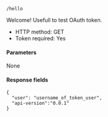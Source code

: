 `/hello`

Welcome! Usefull to test OAuth token.

* HTTP method: GET
* Token required: Yes

#### Parameters
None

#### Response fields
```
{
  "user": "username_of_token_user", 
  "api-version":"0.0.1"
}
```